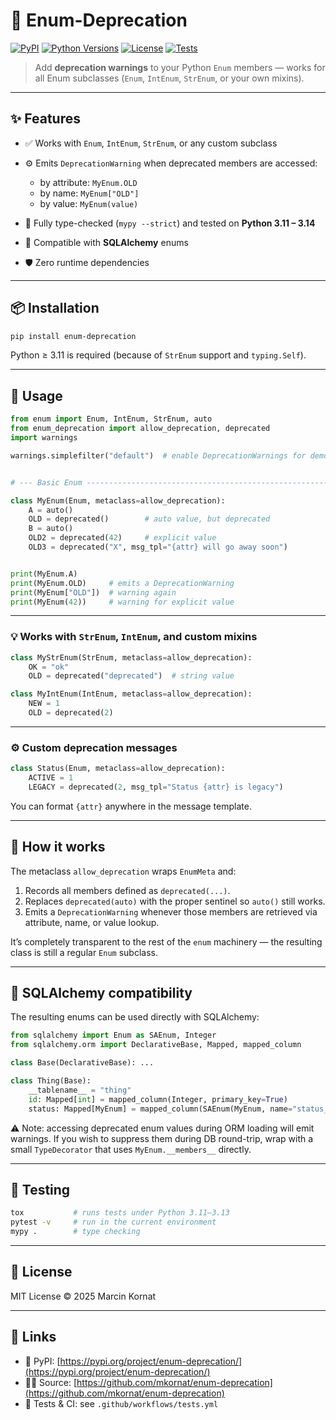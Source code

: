 
# 🧩 Enum-Deprecation

[![PyPI](https://img.shields.io/pypi/v/enum-deprecation.svg)](https://pypi.org/project/enum-deprecation/)
[![Python Versions](https://img.shields.io/pypi/pyversions/enum-deprecation.svg)](https://pypi.org/project/enum-deprecation/)
[![License](https://img.shields.io/pypi/l/enum-deprecation.svg)](https://github.com/mkornat/enum-deprecation/blob/master/LICENSE)
[![Tests](https://github.com/mkornat/enum-deprecation/actions/workflows/workflow.yml/badge.svg)](https://github.com/mkornat/enum-deprecation/actions)

> Add **deprecation warnings** to your Python `Enum` members —
> works for all Enum subclasses (`Enum`, `IntEnum`, `StrEnum`, or your own mixins).

---

## ✨ Features

* ✅ Works with `Enum`, `IntEnum`, `StrEnum`, or any custom subclass
* ⚙️ Emits `DeprecationWarning` when deprecated members are accessed:

  * by attribute: `MyEnum.OLD`
  * by name: `MyEnum["OLD"]`
  * by value: `MyEnum(value)`
* 🧾 Fully type-checked (`mypy --strict`) and tested on **Python 3.11 – 3.14**
* 🧱 Compatible with **SQLAlchemy** enums
* 🛡 Zero runtime dependencies

---

## 📦 Installation

```bash
pip install enum-deprecation
```

Python ≥ 3.11 is required (because of `StrEnum` support and `typing.Self`).

---

## 🧠 Usage

```python
from enum import Enum, IntEnum, StrEnum, auto
from enum_deprecation import allow_deprecation, deprecated
import warnings

warnings.simplefilter("default")  # enable DeprecationWarnings for demo


# --- Basic Enum --------------------------------------------------------------

class MyEnum(Enum, metaclass=allow_deprecation):
    A = auto()
    OLD = deprecated()        # auto value, but deprecated
    B = auto()
    OLD2 = deprecated(42)     # explicit value
    OLD3 = deprecated("X", msg_tpl="{attr} will go away soon")


print(MyEnum.A)
print(MyEnum.OLD)     # emits a DeprecationWarning
print(MyEnum["OLD"])  # warning again
print(MyEnum(42))     # warning for explicit value
```

---

### 💡 Works with `StrEnum`, `IntEnum`, and custom mixins

```python
class MyStrEnum(StrEnum, metaclass=allow_deprecation):
    OK = "ok"
    OLD = deprecated("deprecated")  # string value
```

```python
class MyIntEnum(IntEnum, metaclass=allow_deprecation):
    NEW = 1
    OLD = deprecated(2)
```

---

### ⚙️ Custom deprecation messages

```python
class Status(Enum, metaclass=allow_deprecation):
    ACTIVE = 1
    LEGACY = deprecated(2, msg_tpl="Status {attr} is legacy")
```

You can format `{attr}` anywhere in the message template.

---

## 🧩 How it works

The metaclass `allow_deprecation` wraps `EnumMeta` and:

1. Records all members defined as `deprecated(...)`.
2. Replaces `deprecated(auto)` with the proper sentinel so `auto()` still works.
3. Emits a `DeprecationWarning` whenever those members are retrieved via attribute, name, or value lookup.

It’s completely transparent to the rest of the `enum` machinery — the resulting class is still a regular `Enum` subclass.

---

## 🧰 SQLAlchemy compatibility

The resulting enums can be used directly with SQLAlchemy:

```python
from sqlalchemy import Enum as SAEnum, Integer
from sqlalchemy.orm import DeclarativeBase, Mapped, mapped_column

class Base(DeclarativeBase): ...

class Thing(Base):
    __tablename__ = "thing"
    id: Mapped[int] = mapped_column(Integer, primary_key=True)
    status: Mapped[MyEnum] = mapped_column(SAEnum(MyEnum, name="status_enum"))
```

⚠️ Note: accessing deprecated enum values during ORM loading will emit warnings.
If you wish to suppress them during DB round-trip, wrap with a small
`TypeDecorator` that uses `MyEnum.__members__` directly.

---

## 🧪 Testing

```bash
tox           # runs tests under Python 3.11–3.13
pytest -v     # run in the current environment
mypy .        # type checking
```

---

## 🧾 License

MIT License © 2025 Marcin Kornat

---

## 🧭 Links

* 📘 PyPI: [https://pypi.org/project/enum-deprecation/](https://pypi.org/project/enum-deprecation/)
* 🧑‍💻 Source: [https://github.com/mkornat/enum-deprecation](https://github.com/mkornat/enum-deprecation)
* 🧪 Tests & CI: see `.github/workflows/tests.yml`
